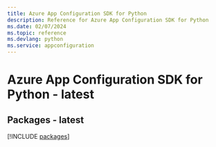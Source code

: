 ```yaml
---
title: Azure App Configuration SDK for Python
description: Reference for Azure App Configuration SDK for Python
ms.date: 02/07/2024
ms.topic: reference
ms.devlang: python
ms.service: appconfiguration
---
```

# Azure App Configuration SDK for Python - latest
## Packages - latest
[!INCLUDE [packages](app-configuration-index.md)]